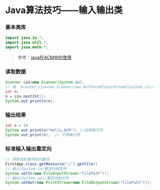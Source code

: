 # Java算法技巧——输入输出类

### 基本类库
```java
import java.io.*;  
import java.util.*;  
import java.math.*; 
```

> 参考：[java在ACM中的使用](http://blog.csdn.net/sssogs/article/details/8526384)

### 读取数据
```java
Scanner cin=new Scanner(System.in);  
// 或  Scanner cin=new Scanner(new BufferedInputStream(System.in));  
int n;  
n = cin.nextInt();  
System.out.println(n);  
```

### 输出结果
```java
int n = 10
System.out.println("Hello,ACM"); //自带换行符
System.out.print(n);  // 不带换行符
```

### 标准输入输出重定向
```java
// 获取当前类所在的路径
FirstApp.class.getResource("/").getFile()
// 输入(System.in)重定向到文件
System.setIn(new FileInputStream("filePath"));
// 输出(System.out)重定向到文件
System.setOut(new PrintStream(new FileOutputStream("filePath")));
```